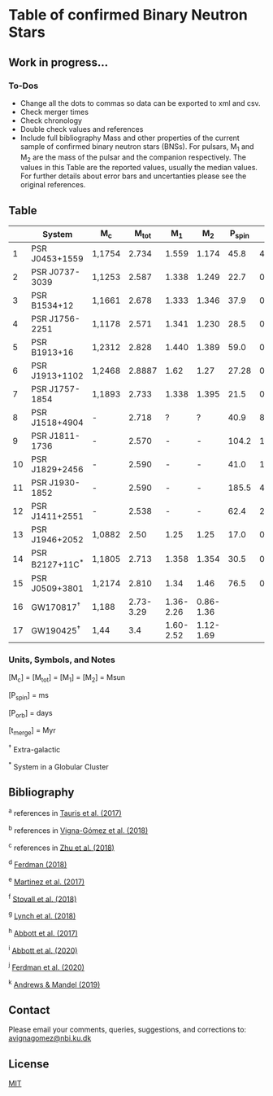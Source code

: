 # Table of confirmed Binary Neutron Stars

## Work in progress...
### To-Dos
- Change all the dots to commas so data can be exported to xml and csv.
- Check merger times
- Check chronology
- Double check values and references
- Include full bibliography
Mass and other properties of the current sample of confirmed binary neutron stars (BNSs). For pulsars, M<sub>1</sub> and M<sub>2</sub> are the mass of the pulsar and the companion respectively. The values in this Table are the reported values, usually the median values. For further details about error bars and uncertanties please see the original references.

## Table
|     | System         | M<sub>c</sub> | M<sub>tot</sub> | M<sub>1</sub> | M<sub>2</sub> | P<sub>spin</sub> | P<sub>orb</sub> | e      | t<sub>merge</sub>  | Ref   | Year |
| --- | -------------- | ------------- | --------------- | ------------- | ------------- | ---------------- | ----------------| ------ | -------------------| ----- | ---- |
| 1   | PSR J0453+1559 | 1,1754        | 2.734           | 1.559         | 1.174         | 45.8             | 4.072            | 0.113  | >H<sub>0</sub><sup>-1</sup>                | a,b   |           |
| 2   | PSR J0737-3039 | 1,1253        | 2.587           | 1.338         | 1.249         | 22.7             | 0.102            | 0.088  | 204                                              | a,b   |           |
| 3   | PSR B1534+12   | 1,1661        | 2.678           | 1.333         | 1.346         | 37.9             | 0.421            | 0.274  | 248                                              | a,b   |           |
| 4   | PSR J1756-2251 | 1,1178         | 2.571          | 1.341         | 1.230         | 28.5             | 0.320            | 0.181  | 443                                              | a,b   |           |
| 5   | PSR B1913+16   | 1,2312         | 2.828          | 1.440         | 1.389         | 59.0             | 0.323            | 0.617  | 108                                              | a,b   |           |
| 6   | PSR J1913+1102 | 1,2468         | 2.8887         | 1.62          | 1.27          | 27.28            | 0.206            | 0.09   | 2687                                              | a,b   |           |
| 7   | PSR J1757-1854 | 1,1893         | 2.733          | 1.338         | 1.395         | 21.5             | 0.183            | 0.606  | 76, 130                                          | b,c   |           |
| 8   | PSR J1518+4904 | -              | 2.718          | ?             | ?             | 40.9             | 8.634            | 0.249  | >H<sub>0</sub><sup>-1</sup>                | a,b   |           |
| 9   | PSR J1811-1736 | -              | 2.570          | -             | -             | 104.2            | 18.779           | 0.828  | >H<sub>0</sub><sup>-1</sup>                | a,b   |           |
| 10  | PSR J1829+2456 | -              | 2.590          | -             | -             | 41.0             | 1.176            | 0.139  | >H<sub>0</sub><sup>-1</sup>                | a,b   |           |
| 11  | PSR J1930-1852 | -              | 2.590          | -             | -             | 185.5            | 45.060           | 0.399  | >H<sub>0</sub><sup>-1</sup>                | a,b   |           |
| 12  | PSR J1411+2551 | -              | 2.538    | -             | -             | 62.4             | 2.616            | 0.1699 | >H<sub>0</sub><sup>-1</sup>                | b,e   |           |
| 13  | PSR J1946+2052 | 1,0882         | 2.50      | 1.25          | 1.25          | 17.0             | 0.078            | 0.06   | 46                                                | c,f   |           |
| 14  | PSR B2127+11C<sup>*</sup>   | 1,1805         | 2.713             | 1.358         | 1.354         | 30.5             | 0.335            | 0.681  | 97                                                | a   |           |
| 15  | PSR J0509+3801 | 1,2174         | 2.810          | 1.34     | 1.46     | 76.5             | 0.380            | 0.586  | 153                                                | g   |           |
| 16  | GW170817<sup>†</sup>        | 1,188          | 2.73-3.29        | 1.36-2.26     | 0.86-1.36     |              |            |  |                                                 | h   |           |
| 17  | GW190425<sup>†</sup>        | 1,44     | 3.4        | 1.60-2.52     | 1.12-1.69     |              |            |  |                                                 | i   |           |




### Units, Symbols, and Notes
[M<sub>c</sub>] = [M<sub>tot</sub>] = [M<sub>1</sub>] = [M<sub>2</sub>] = Msun

[P<sub>spin</sub>] = ms

[P<sub>orb</sub>] = days

[t<sub>merge</sub>] = Myr

<sup>†</sup> Extra-galactic 

<sup>*</sup> System in a Globular Cluster 

## Bibliography

<sup>a</sup> references in [Tauris et al. (2017)](https://ui.adsabs.harvard.edu/abs/2017ApJ...846..170T/abstract)

<sup>b</sup> references in [Vigna-Gómez et al. (2018)](https://ui.adsabs.harvard.edu/abs/2018MNRAS.481.4009V/abstract)

<sup>c</sup> references in [Zhu et al. (2018)](https://ui.adsabs.harvard.edu/abs/2018PhRvD..98d3002Z/abstract)

<sup>d</sup> [Ferdman (2018)](https://ui.adsabs.harvard.edu/abs/2018IAUS..337..146F/abstract)

<sup>e</sup> [Martinez et al. (2017)](https://ui.adsabs.harvard.edu/abs/2017ApJ...851L..29M/abstract)

<sup>f</sup> [Stovall et al. (2018)](https://ui.adsabs.harvard.edu/abs/2018ApJ...854L..22S/abstract)

<sup>g</sup> [Lynch et al. (2018)](https://ui.adsabs.harvard.edu/abs/2018ApJ...859...93L/abstract)

<sup>h</sup> [Abbott et al. (2017)](https://ui.adsabs.harvard.edu/abs/2017PhRvL.119p1101A/abstract)

<sup>i</sup> [Abbott et al. (2020)](https://ui.adsabs.harvard.edu/abs/2020ApJ...892L...3A/abstract)

<sup>j</sup> [Ferdman et al. (2020)](https://ui.adsabs.harvard.edu/abs/2020Natur.583..211F/abstract)

<sup>k</sup> [Andrews & Mandel (2019)](https://ui.adsabs.harvard.edu/abs/2019ApJ...880L...8A/abstract)

## Contact
Please email your comments, queries, suggestions, and corrections to: avignagomez@nbi.ku.dk


## License
[MIT](https://choosealicense.com/licenses/mit/)
